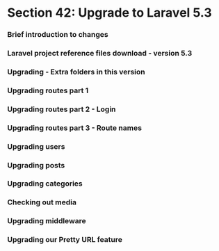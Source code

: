# Section 42: Upgrade to Laravel 5.3

### Brief introduction to changes

### Laravel project reference files download - version 5.3

### Upgrading - Extra folders in this version

### Upgrading routes part 1

### Upgrading routes part 2 - Login

### Upgrading routes part 3 - Route names

### Upgrading users

### Upgrading posts

### Upgrading categories

### Checking out media

### Upgrading middleware

### Upgrading our Pretty URL feature
